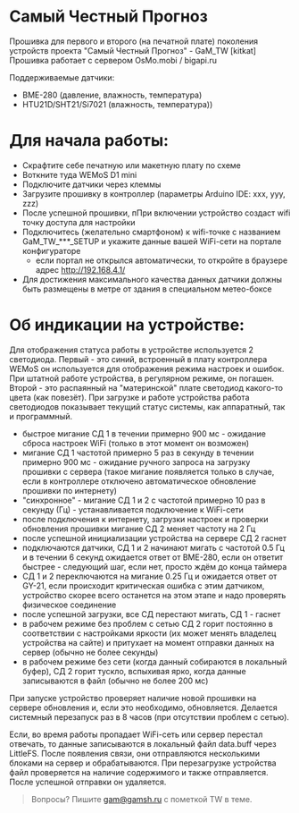 # Самый Честный Прогноз

Прошивка для первого и второго (на печатной плате) поколения устройств проекта "Самый Честный Прогноз" - GaM_TW [kitkat]
Прошивка работает с сервером OsMo.mobi / bigapi.ru

Поддерживаемые датчики: 
  - BME-280 (давление, влажность, температура)
  - HTU21D/SHT21/Si7021 (влажность, температура))

# Для начала работы:
  - Скрафтите себе печатную или макетную плату по схеме
  - Воткните туда WEMoS D1 mini
  - Подключите датчики через клеммы
  - Загрузите прошивку в контроллер (параметры Arduino IDE: xxx, yyy, zzz)
  - После успешной прошивки, пПри включении устройство создаст wifi точку доступа для настройки
  - Подключитесь (желательно смартфоном) к wifi-точке с названием GaM_TW_***_SETUP и укажите данные вашей WiFi-сети на портале конфигураторе
    - если портал не открылся автоматически, то откройте в браузере адрес http://192.168.4.1/
  - Для достижения максимального качества данных датчики должны быть размещены в метре от здания в специальном метео-боксе

# Об индикации на устройстве:
Для отображения статуса работы в устройстве используется 2 светодиода. 
Первый - это синий, встроенный в плату контроллера WEMoS он используется для отображения режима настроек и ошибок. При штатной работе устройства, в регулярном режиме, он погашен.
Второй - это распаянный на "материнской" плате светодиод какого-то цвета (как повезёт).
При загрузке и работе устройства работа светодиодов показывает текущий статус системы, как аппаратный, так и программный.
  - быстрое мигание СД 1 в течении примерно 900 мс - ожидание сброса настроек WiFi (только в этот момент он возможен)
  - мигание СД 1 частотой примерно 5 раз в секунду в течении примерно 900 мс - ожидание ручного запроса на загрузку прошивки с сервера (такое мигание появляется только в случае, если в контроллере отключено автоматическое обновление прошивки по интернету)
  - "синхронное" - мигание СД 1 и 2 с частотой примерно 10 раз в секунду (Гц) - устанавливается подключение к WiFi-сети
  - после подключения к интернету, загрузки настроек и проверки обновления прошивки мигание СД 2 меняет частоту на 2 Гц
  - после успешной инициализации устройства на сервере СД 2 гаснет
  - подключаются датчики, СД 1 и 2 начинают мигать с частотой 0.5 Гц и в течении 6 секунд ожидается ответ от BME-280, если он ответит быстрее - следующий шаг, если нет, просто ждём до конца таймера
  - СД 1 и 2 переключаются на мигание 0.25 Гц и ожидается ответ от GY-21, если происходит критическая ошибка с этим датчиком, устройство скорее всего останется на этом этапе и надо проверять физическое соединение
  - после успешной загрузки, все СД перестают мигать, СД 1 - гаснет
  - в рабочем режиме без проблем с сетью СД 2 горит постоянно в соответствии с настройками яркости (их может менять владелец устройства на сайте) и притухает на момент отправки данных на сервер (обычно не более секунды)
  - в рабочем режиме без сети (когда данный собираются в локальный буфер), СД 2 горит тускло, вспыхивая ярко, когда данные записываются в файл (обычно не более 200 мс)


При запуске устройство проверяет наличие новой прошивки на сервере обновления и, если это необходимо, обновляется. Делается системный перезапуск раз в 8 часов (при отсутствии проблем с сетью).

Если, во время работы пропадает WiFi-сеть или сервер перестал отвечать, то данные записываются в локальный файл data.buff через LittleFS. После появления связи, они отправляются несколькими блоками на сервер и обрабатываются. При перезагрузке устройства файл проверяется на наличие содержимого и также отправляется. После успешной отправки он удаляется.

> Вопросы? Пишите gam@gamsh.ru с пометкой TW в теме.
